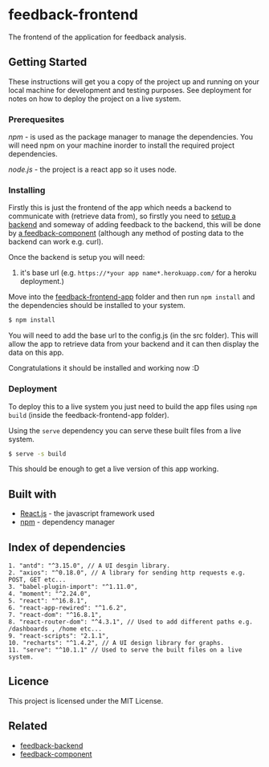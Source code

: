 # feedback-frontend
The frontend of the application for feedback analysis.

## Getting Started
These instructions will get you a copy of the project up and running on your local machine for development and testing purposes. See deployment for notes on how to deploy the project on a live system. 

### Prerequesites
*npm* - is used as the package manager to manage the dependencies. You will need npm on your machine inorder to install the required project dependencies.

*node.js* - the project is a react app so it uses node.

### Installing
Firstly this is just the frontend of the app which needs a backend to communicate with (retrieve data from), so firstly you need to [setup a backend](https://github.com/GRP-17/feedback-backend) and someway of adding feedback to the backend, this will be done by [a feedback-component](https://github.com/GRP-17/feedback-component) (although any method of posting data to the backend can work e.g. curl).

Once the backend is setup you will need:
1. it's base url (e.g. `https://*your app name*.herokuapp.com/` for a heroku deployment.)

Move into the [feedback-frontend-app](https://github.com/GRP-17/feedback-frontend/wiki/Project-File-Structure#feedback-frontend-app) folder and then run `npm install` and the dependencies should be installed to your system.
```bash
$ npm install
```

You will need to add the base url to the config.js (in the src folder). This will allow the app to retrieve data from your backend and it can then display the data on this app.

Congratulations it should be installed and working now :D

### Deployment
To deploy this to a live system you just need to build the app files using `npm build` (inside the feedback-frontend-app folder).

Using the `serve` dependency you can serve these built files from a live system. 
```bash
$ serve -s build
```

This should be enough to get a live version of this app working.


## Built with
- [React.js](https://reactjs.org/) - the javascript framework used
- [npm](https://www.npmjs.com/) - dependency manager

## Index of dependencies
```
1. "antd": "^3.15.0", // A UI desgin library.
2. "axios": "^0.18.0", // A library for sending http requests e.g. POST, GET etc...
3. "babel-plugin-import": "^1.11.0",
4. "moment": "^2.24.0",
5. "react": "^16.8.1", 
6. "react-app-rewired": "^1.6.2",
7. "react-dom": "^16.8.1",
8. "react-router-dom": "^4.3.1", // Used to add different paths e.g. /dashboards , /home etc... 
9. "react-scripts": "2.1.1",
10. "recharts": "^1.4.2", // A UI design library for graphs.
11. "serve": "^10.1.1" // Used to serve the built files on a live system.
```

## Licence
This project is licensed under the MIT License.

## Related
- [feedback-backend](https://github.com/GRP-17/feedback-backend)
- [feedback-component](https://github.com/GRP-17/feedback-component)
